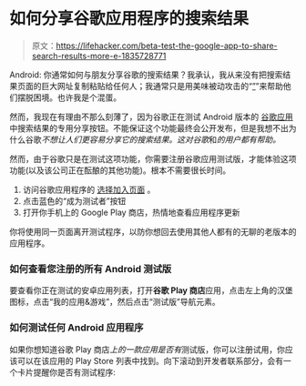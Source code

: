 # 如何分享谷歌应用程序的搜索结果

> 原文：<https://lifehacker.com/beta-test-the-google-app-to-share-search-results-more-e-1835728771>

Android: 你通常如何与朋友分享谷歌的搜索结果？我承认，我从来没有把搜索结果页面的巨大网址复制粘贴给任何人；我通常只是用美味被动攻击的“[”](https://lmgtfy.com/)”来帮助他们摆脱困境。也许我是个混蛋。



然而，我现在有理由不那么刻薄了，因为谷歌正在测试 Android 版本的 [谷歌应用](https://play.google.com/store/apps/details?id=com.google.android.googlequicksearchbox&hl=en_US) 中搜索结果的专用分享按钮。不能保证这个功能最终会公开发布，但是我想不出为什么谷歌*不想让人们更容易分享它的搜索结果。这对谷歌*和*的用户都有帮助。*

然而，由于谷歌只是在测试这项功能，你需要注册谷歌应用测试版，才能体验这项功能(以及该公司正在酝酿的其他功能)。根本不需要很长时间。

1.  访问谷歌应用程序的 [选择加入页面](https://play.google.com/apps/testing/com.google.android.googlequicksearchbox) 。
2.  点击蓝色的“成为测试者”按钮
3.  打开你手机上的 Google Play 商店，热情地查看应用程序更新

你将使用同一页面离开测试程序，以防你想回去使用其他人都有的无聊的老版本的应用程序。

### 如何查看您注册的所有 Android 测试版

要查看你正在测试的安卓应用列表，打开**谷歌 Play 商店**应用，点击左上角的汉堡图标，点击“我的应用&游戏”，然后点击“测试版”导航元素。

### 如何测试任何 Android 应用程序

如果你想知道谷歌 Play 商店*上的一款应用是否有*测试版，你可以注册试用，你应该可以在该应用的 Play Store 列表中找到。向下滚动到开发者联系部分，会有一个卡片提醒你是否有测试程序: